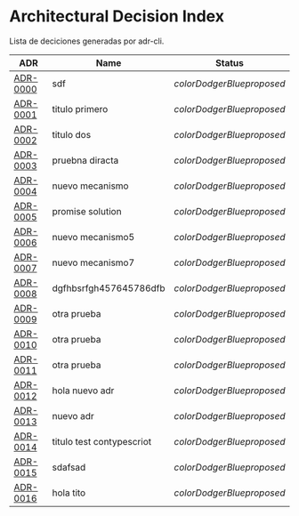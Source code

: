 # Architectural Decision Index

Lista de deciciones generadas por adr-cli.

| ADR                                               | Name                      | Status                        |
| ------------------------------------------------- | ------------------------- | ----------------------------- |
| [ADR-0000](adr/0000-sdf.md)                       | sdf                       | $color{DodgerBlue}{proposed}$ |
| [ADR-0001](adr/0001-titulo-primero.md)            | titulo primero            | $color{DodgerBlue}{proposed}$ |
| [ADR-0002](adr/0002-titulo-dos.md)                | titulo dos                | $color{DodgerBlue}{proposed}$ |
| [ADR-0003](adr/0003-pruebna-diracta.md)           | pruebna diracta           | $color{DodgerBlue}{proposed}$ |
| [ADR-0004](adr/0004-nuevo-mecanismo.md)           | nuevo mecanismo           | $color{DodgerBlue}{proposed}$ |
| [ADR-0005](adr/0005-promise-solution.md)          | promise solution          | $color{DodgerBlue}{proposed}$ |
| [ADR-0006](adr/0006-nuevo-mecanismo5.md)          | nuevo mecanismo5          | $color{DodgerBlue}{proposed}$ |
| [ADR-0007](adr/0007-nuevo-mecanismo7.md)          | nuevo mecanismo7          | $color{DodgerBlue}{proposed}$ |
| [ADR-0008](adr/0008-dgfhbsrfgh457645786dfb.md)    | dgfhbsrfgh457645786dfb    | $color{DodgerBlue}{proposed}$ |
| [ADR-0009](adr/0009-otra-prueba.md)               | otra prueba               | $color{DodgerBlue}{proposed}$ |
| [ADR-0010](adr/0010-otra-prueba.md)               | otra prueba               | $color{DodgerBlue}{proposed}$ |
| [ADR-0011](adr/0011-otra-prueba.md)               | otra prueba               | $color{DodgerBlue}{proposed}$ |
| [ADR-0012](adr/0012-hola-nuevo-adr.md)            | hola nuevo adr            | $color{DodgerBlue}{proposed}$ |
| [ADR-0013](adr/0013-nuevo-adr.md)                 | nuevo adr                 | $color{DodgerBlue}{proposed}$ |
| [ADR-0014](adr/0014-titulo-test-contypescriot.md) | titulo test contypescriot | $color{DodgerBlue}{proposed}$ |
| [ADR-0015](adr/0015-sdafsad.md)                   | sdafsad                   | $color{DodgerBlue}{proposed}$ |
| [ADR-0016](adr/0016-hola-tito-.md)                | hola tito                 | $color{DodgerBlue}{proposed}$ |